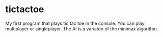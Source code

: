# tictactoe
My first program that plays tic tac toe in the console. You can play multiplayer or singleplayer. The AI is a variaton of the minimax algorithm.
